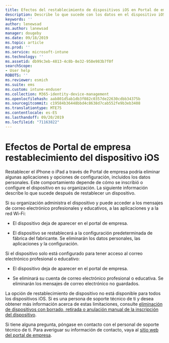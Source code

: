 ```yaml
---
title: Efectos del restablecimiento de dispositivos iOS en Portal de empresa de Intune | Microsoft Docs
description: Describe lo que sucede con los datos en el dispositivo iOS después de restablecerlo en el Portal de empresa de Intune.
keywords: ''
author: lenewsad
ms.author: lanewsad
manager: dougeby
ms.date: 09/18/2019
ms.topic: article
ms.prod: ''
ms.service: microsoft-intune
ms.technology: ''
ms.assetid: db99c3eb-4813-4c8b-8e32-958e983b7f0f
searchScope:
- User help
ROBOTS: ''
ms.reviewer: esmich
ms.suite: ems
ms.custom: intune-enduser
ms.collection: M365-identity-device-management
ms.openlocfilehash: aab801d5ab1db3f082c0357de22630cdbb34375b
ms.sourcegitcommit: c19584b36448bbd4c8638d7cab552fe9b3eb3408
ms.translationtype: MTE75
ms.contentlocale: es-ES
ms.lasthandoff: 09/20/2019
ms.locfileid: "71163822"
---
```

# <a name="effects-of-company-portal-ios-device-reset"></a>Efectos de Portal de empresa restablecimiento del dispositivo iOS 

Restablecer el iPhone o iPad a través de Portal de empresa podría eliminar algunas aplicaciones y opciones de configuración, incluidos los datos personales. Este comportamiento depende de cómo se inscribió o configure el dispositivo en su organización. La siguiente información describe lo que sucede después de restablecer un dispositivo.  

Si su organización administra el dispositivo y puede acceder a los mensajes de correo electrónico profesionales y educativos, a las aplicaciones y a la red Wi-Fi:

- El dispositivo deja de aparecer en el portal de empresa.  

- El dispositivo se restablecerá a la configuración predeterminada de fábrica del fabricante. Se eliminarán los datos personales, las aplicaciones y la configuración.

Si el dispositivo solo está configurado para tener acceso al correo electrónico profesional o educativo:

- El dispositivo deja de aparecer en el portal de empresa.  

- Se eliminará su cuenta de correo electrónico profesional o educativa. Se eliminarán los mensajes de correo electrónico no guardados.   

La opción de restablecimiento de dispositivo no está disponible para todos los dispositivos iOS. Si es una persona de soporte técnico de ti y desea obtener más información acerca de estas limitaciones, consulte [eliminación de dispositivos con borrado, retirada o anulación manual de la inscripción del dispositivo](https://docs.microsoft.com/intune/devices-wipe).  

Si tiene alguna pregunta, póngase en contacto con el personal de soporte técnico de ti. Para averiguar su información de contacto, vaya al [sitio web del portal de empresa](https://go.microsoft.com/fwlink/?linkid=2010980).
